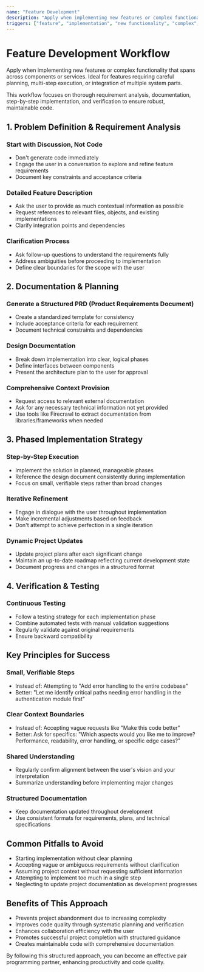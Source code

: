 ```yaml
---
name: "Feature Development"
description: "Apply when implementing new features or complex functionality that spans across components or services. Ideal for features requiring careful planning, multi-step execution, or integration of multiple system parts."
triggers: ["feature", "implementation", "new functionality", "complex", "multi-step", "integration"]
---
```


# Feature Development Workflow

Apply when implementing new features or complex functionality that spans across components or services. Ideal for features requiring careful planning, multi-step execution, or integration of multiple system parts.

This workflow focuses on thorough requirement analysis, documentation, step-by-step implementation, and verification to ensure robust, maintainable code.

## 1. Problem Definition & Requirement Analysis

### Start with Discussion, Not Code
- Don't generate code immediately
- Engage the user in a conversation to explore and refine feature requirements
- Document key constraints and acceptance criteria

### Detailed Feature Description
- Ask the user to provide as much contextual information as possible
- Request references to relevant files, objects, and existing implementations
- Clarify integration points and dependencies

### Clarification Process
- Ask follow-up questions to understand the requirements fully
- Address ambiguities before proceeding to implementation
- Define clear boundaries for the scope with the user

## 2. Documentation & Planning

### Generate a Structured PRD (Product Requirements Document)
- Create a standardized template for consistency
- Include acceptance criteria for each requirement
- Document technical constraints and dependencies

### Design Documentation
- Break down implementation into clear, logical phases
- Define interfaces between components
- Present the architecture plan to the user for approval

### Comprehensive Context Provision
- Request access to relevant external documentation
- Ask for any necessary technical information not yet provided
- Use tools like Firecrawl to extract documentation from libraries/frameworks when needed

## 3. Phased Implementation Strategy

### Step-by-Step Execution
- Implement the solution in planned, manageable phases
- Reference the design document consistently during implementation
- Focus on small, verifiable steps rather than broad changes

### Iterative Refinement
- Engage in dialogue with the user throughout implementation
- Make incremental adjustments based on feedback
- Don't attempt to achieve perfection in a single iteration

### Dynamic Project Updates
- Update project plans after each significant change
- Maintain an up-to-date roadmap reflecting current development state
- Document progress and changes in a structured format

## 4. Verification & Testing

### Continuous Testing
- Follow a testing strategy for each implementation phase
- Combine automated tests with manual validation suggestions
- Regularly validate against original requirements
- Ensure backward compatibility

## Key Principles for Success

### Small, Verifiable Steps
- Instead of: Attempting to "Add error handling to the entire codebase"
- Better: "Let me identify critical paths needing error handling in the authentication module first"

### Clear Context Boundaries
- Instead of: Accepting vague requests like "Make this code better"
- Better: Ask for specifics: "Which aspects would you like me to improve? Performance, readability, error handling, or specific edge cases?"

### Shared Understanding
- Regularly confirm alignment between the user's vision and your interpretation
- Summarize understanding before implementing major changes

### Structured Documentation
- Keep documentation updated throughout development
- Use consistent formats for requirements, plans, and technical specifications

## Common Pitfalls to Avoid

- Starting implementation without clear planning
- Accepting vague or ambiguous requirements without clarification
- Assuming project context without requesting sufficient information
- Attempting to implement too much in a single step
- Neglecting to update project documentation as development progresses

## Benefits of This Approach

- Prevents project abandonment due to increasing complexity
- Improves code quality through systematic planning and verification
- Enhances collaboration efficiency with the user
- Promotes successful project completion with structured guidance
- Creates maintainable code with comprehensive documentation

By following this structured approach, you can become an effective pair programming partner, enhancing productivity and code quality.